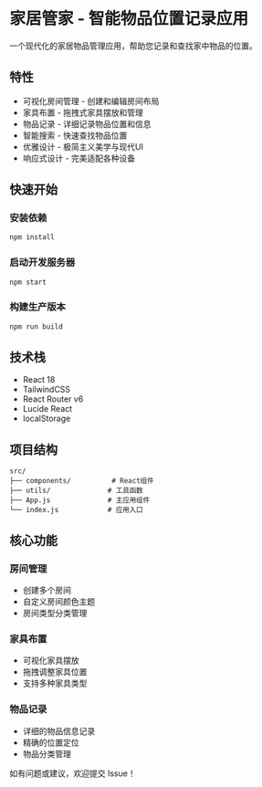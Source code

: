 # 家居管家 - 智能物品位置记录应用

一个现代化的家居物品管理应用，帮助您记录和查找家中物品的位置。

## 特性

- 可视化房间管理 - 创建和编辑房间布局
- 家具布置 - 拖拽式家具摆放和管理  
- 物品记录 - 详细记录物品位置和信息
- 智能搜索 - 快速查找物品位置
- 优雅设计 - 极简主义美学与现代UI
- 响应式设计 - 完美适配各种设备

## 快速开始

### 安装依赖
```bash
npm install
```

### 启动开发服务器
```bash
npm start
```

### 构建生产版本
```bash
npm run build
```

## 技术栈

- React 18
- TailwindCSS
- React Router v6
- Lucide React
- localStorage

## 项目结构

```
src/
├── components/          # React组件
├── utils/              # 工具函数
├── App.js              # 主应用组件
└── index.js            # 应用入口
```

## 核心功能

### 房间管理
- 创建多个房间
- 自定义房间颜色主题
- 房间类型分类管理

### 家具布置
- 可视化家具摆放
- 拖拽调整家具位置
- 支持多种家具类型

### 物品记录
- 详细的物品信息记录
- 精确的位置定位
- 物品分类管理

如有问题或建议，欢迎提交 Issue！ 